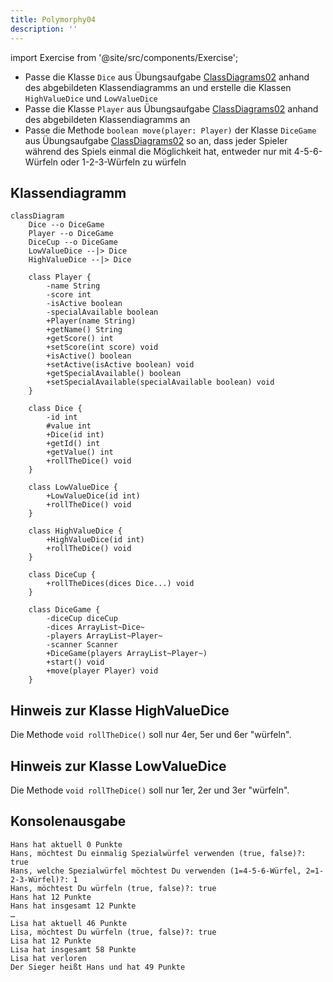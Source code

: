 ```yaml
---
title: Polymorphy04
description: ''
---
```


import Exercise from '@site/src/components/Exercise';

- Passe die Klasse `Dice` aus Übungsaufgabe
  [ClassDiagrams02](../uml/class-diagrams02.md) anhand des abgebildeten
  Klassendiagramms an und erstelle die Klassen `HighValueDice` und
  `LowValueDice`
- Passe die Klasse `Player` aus Übungsaufgabe
  [ClassDiagrams02](../uml/class-diagrams02.md) anhand des abgebildeten
  Klassendiagramms an
- Passe die Methode `boolean move(player: Player)` der Klasse `DiceGame` aus
  Übungsaufgabe [ClassDiagrams02](../uml/class-diagrams02.md) so an, dass
  jeder Spieler während des Spiels einmal die Möglichkeit hat, entweder nur
  mit 4-5-6-Würfeln oder 1-2-3-Würfeln zu würfeln

## Klassendiagramm
```mermaid
classDiagram
    Dice --o DiceGame
    Player --o DiceGame
    DiceCup --o DiceGame
    LowValueDice --|> Dice
    HighValueDice --|> Dice

    class Player {
        -name String
        -score int
        -isActive boolean
        -specialAvailable boolean
        +Player(name String)
        +getName() String
        +getScore() int
        +setScore(int score) void
        +isActive() boolean
        +setActive(isActive boolean) void
        +getSpecialAvailable() boolean
        +setSpecialAvailable(specialAvailable boolean) void
    } 

    class Dice {
        -id int
        #value int
        +Dice(id int)
        +getId() int
        +getValue() int
        +rollTheDice() void
    }

    class LowValueDice {
        +LowValueDice(id int)
        +rollTheDice() void
    }

    class HighValueDice {
        +HighValueDice(id int)
        +rollTheDice() void
    }

    class DiceCup {
        +rollTheDices(dices Dice...) void
    }

    class DiceGame {
        -diceCup diceCup
        -dices ArrayList~Dice~
        -players ArrayList~Player~
        -scanner Scanner
        +DiceGame(players ArrayList~Player~)
        +start() void
        +move(player Player) void
    }
```

## Hinweis zur Klasse HighValueDice
Die Methode `void rollTheDice()` soll nur 4er, 5er und 6er "würfeln".

## Hinweis zur Klasse LowValueDice
Die Methode `void rollTheDice()` soll nur 1er, 2er und 3er "würfeln".

## Konsolenausgabe

```console
Hans hat aktuell 0 Punkte
Hans, möchtest Du einmalig Spezialwürfel verwenden (true, false)?: true
Hans, welche Spezialwürfel möchtest Du verwenden (1=4-5-6-Würfel, 2=1-2-3-Würfel)?: 1
Hans, möchtest Du würfeln (true, false)?: true
Hans hat 12 Punkte
Hans hat insgesamt 12 Punkte
…
Lisa hat aktuell 46 Punkte
Lisa, möchtest Du würfeln (true, false)?: true
Lisa hat 12 Punkte
Lisa hat insgesamt 58 Punkte
Lisa hat verloren
Der Sieger heißt Hans und hat 49 Punkte
```

<Exercise pullRequest="44" branchSuffix="polymorphy/04" />
